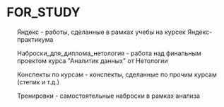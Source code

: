 # FOR_STUDY
<ol>Яндекс - работы, сделанные в рамках учебы на курсек Яндекс-практикума</ol>
<ol>Наброски_для_диплома_нетология - работа над финальным проектом курса "Аналитик данных" от Нетологии</ol>
<ol>Конспекты по курсам - конспекты, сделанные по прочим курсам (степик и т.д.)</ol>
<ol>Тренировки - самостоятельные наброски в рамках анализа</ol>
